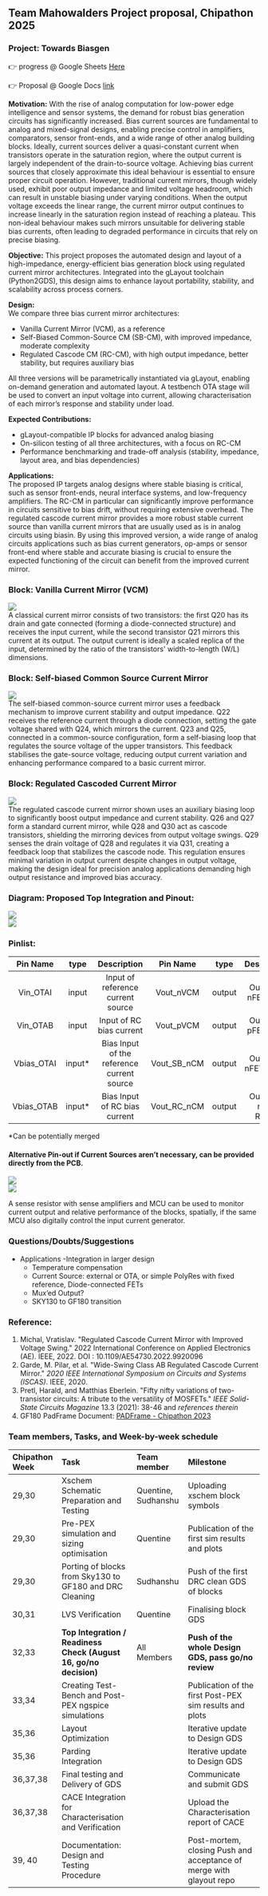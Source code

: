 ## Team Mahowalders Project proposal, Chipathon 2025
### Project: Towards Biasgen

:point_right: progress @ Google Sheets [Here](https://docs.google.com/spreadsheets/d/1k9veHdDh-e81fpdIpsUblsUgEMs8aU_Jj_eBLXmVOYY/edit?usp=sharing)

:point_right: Proposal @ Google Docs [link](https://docs.google.com/document/d/1FZdyJ7MXu66QQ6_0kkzPwPryskKX2VRuOPmt5tDAb5Y/edit?usp=sharing)

**Motivation:** With the rise of analog computation for low-power edge intelligence and sensor systems, the demand for robust bias generation circuits has significantly increased. Bias current sources are fundamental to analog and mixed-signal designs, enabling precise control in amplifiers, comparators, sensor front-ends, and a wide range of other analog building blocks. Ideally, current sources deliver a quasi-constant current when transistors operate in the saturation region, where the output current is largely independent of the drain-to-source voltage. Achieving bias current sources that closely approximate this ideal behaviour is essential to ensure proper circuit operation. However, traditional current mirrors, though widely used, exhibit poor output impedance and limited voltage headroom, which can result in unstable biasing under varying conditions. When the output voltage exceeds the linear range, the current mirror output continues to increase linearly in the saturation region instead of reaching a plateau. This non-ideal behaviour makes such mirrors unsuitable for delivering stable bias currents, often leading to degraded performance in circuits that rely on precise biasing.

**Objective:** This project proposes the automated design and layout of a high-impedance, energy-efficient bias generation block using regulated current mirror architectures. Integrated into the gLayout toolchain (Python2GDS), this design aims to enhance layout portability, stability, and scalability across process corners.

**Design:**  
We compare three bias current mirror architectures: 

* Vanilla Current Mirror (VCM), as a reference  
* Self-Biased Common-Source CM (SB-CM), with improved impedance, moderate complexity  
* Regulated Cascode CM (RC-CM), with high output impedance, better stability, but requires auxiliary bias

All three versions will be parametrically instantiated via gLayout, enabling on-demand generation and automated layout. A testbench OTA stage will be used to convert an input voltage into current, allowing characterisation of each mirror’s response and stability under load.

**Expected Contributions:** 

* gLayout-compatible IP blocks for advanced analog biasing  
* On-silicon testing of all three architectures, with a focus on RC-CM  
* Performance benchmarking and trade-off analysis (stability, impedance, layout area, and bias dependencies)

**Applications:**  
The proposed IP targets analog designs where stable biasing is critical, such as sensor front-ends, neural interface systems, and low-frequency amplifiers. The RC-CM in particular can significantly improve performance in circuits sensitive to bias drift, without requiring extensive overhead. The regulated cascode current mirror provides a more robust stable current source than vanilla current mirrors that are usually used as is in analog circuits using biasin. By using this improved version, a wide range of analog circuits applications such as bias current generators, op-amps or sensor front-end where stable and accurate biasing is crucial to ensure the expected functioning of the circuit can benefit from the improved current mirror.

### **Block: Vanilla Current Mirror (VCM)**  
![](./_images/1.png)  
A classical current mirror consists of two transistors: the first Q20 has its drain and gate connected (forming a diode-connected structure) and receives the input current, while the second transistor Q21 mirrors this current at its output. The output current is ideally a scaled replica of the input, determined by the ratio of the transistors' width-to-length (W/L) dimensions.

### **Block: Self-biased Common Source Current Mirror**  
![](./_images/2.png)  
The self-biased common-source current mirror uses a feedback mechanism to improve current stability and output impedance. Q22 receives the reference current through a diode connection, setting the gate voltage shared with Q24, which mirrors the current. Q23 and Q25, connected in a common-source configuration, form a self-biasing loop that regulates the source voltage of the upper transistors. This feedback stabilises the gate-source voltage, reducing output current variation and enhancing performance compared to a basic current mirror.

### **Block: Regulated Cascoded Current Mirror**  
![](./_images/3.png)  
The regulated cascode current mirror shown uses an auxiliary biasing loop to significantly boost output impedance and current stability. Q26 and Q27 form a standard current mirror, while Q28 and Q30 act as cascode transistors, shielding the mirroring devices from output voltage swings. Q29 senses the drain voltage of Q28 and regulates it via Q31, creating a feedback loop that stabilizes the cascode node. This regulation ensures minimal variation in output current despite changes in output voltage, making the design ideal for precision analog applications demanding high output resistance and improved bias accuracy.

### **Diagram: Proposed Top Integration and Pinout:**   
![](./_images/4.png)  
![](./_images/5.png)  

### **Pinlist:**

| Pin Name | type | Description | Pin Name | type | Description |
| :---: | :---: | :---: | :---: | :---: | :---: |
| Vin\_OTAI | input | Input of reference current source | Vout\_nVCM | output | Output of nFET VCM |
| Vin\_OTAB | input |  Input of RC bias current  | Vout\_pVCM | output | Output of pFET VCM |
| Vbias\_OTAI | input\* | Bias Input of the reference current source | Vout\_SB\_nCM | output | Output of nFET SBCM |
| Vbias\_OTAB | input\* | Bias Input of RC bias current  | Vout\_RC\_nCM | output | Output of nFET RCCM |

\*Can be potentially merged

#### Alternative Pin-out if Current Sources aren’t necessary, can be provided directly from the PCB.   

![](./_images/6_1.png)  
![](./_images/6_2.png)  

A sense resistor with sense amplifiers and MCU can be used to monitor current output and relative performance of the blocks, spatially, if the same MCU also digitally control the input current generator.

### Questions/Doubts/Suggestions

* Applications \-Integration in larger design  
  * Temperature compensation  
  * Current Source: external or OTA, or simple PolyRes with fixed reference, Diode-connected FETs   
  * Mux’ed Output?   
  * SKY130 to GF180 transition 

### Reference:

1. Michal, Vratislav. "Regulated Cascode Current Mirror with Improved Voltage Swing." 2022 International Conference on Applied Electronics (AE). IEEE, 2022\. DOI : 10.1109/AE54730.2022.9920096  
2. Garde, M. Pilar, et al. "Wide-Swing Class AB Regulated Cascode Current Mirror." *2020 IEEE International Symposium on Circuits and Systems (ISCAS)*. IEEE, 2020\.  
3. Pretl, Harald, and Matthias Eberlein. "Fifty nifty variations of two-transistor circuits: A tribute to the versatility of MOSFETs." *IEEE Solid-State Circuits Magazine* 13.3 (2021): 38-46 and *references therein*  
4. GF180 PadFrame Document: [PADFrame \- Chipathon 2023](https://docs.google.com/presentation/d/12w4WBoleFAE4UePdoUf-bxsZR_BttwY3wknBPPJrEHE/edit?usp=sharing)

### **Team members, Tasks, and Week-by-week schedule**

| Chipathon Week | Task | Team member | Milestone |
| :---- | :---- | :---- | :---- |
| 29,30 | Xschem Schematic Preparation and Testing  | Quentine, Sudhanshu | Uploading xschem block symbols  |
| 29,30 | Pre-PEX  simulation and sizing optimisation | Quentine | Publication of the first sim results and plots |
| 29,30 | Porting of blocks from Sky130 to GF180 and DRC Cleaning | Sudhanshu  | Push of the first DRC clean GDS of blocks |
| 30,31 | LVS Verification | Quentine  | Finalising block GDS |
| 32,33 | **Top Integration / Readiness Check  (August 16, go/no decision)** |  All Members | **Push of the whole Design GDS, pass go/no review** |
| 33,34 | Creating Test-Bench and Post-PEX ngspice simulations |  | Publication of the first Post-PEX sim results and plots |
| 35,36 | Layout Optimization |  | Iterative update to Design GDS |
| 35,36 | Parding Integration |  | Iterative update to Design GDS |
| 36,37,38 | Final testing and Delivery of GDS |  | Communicate and submit GDS |
| 36,37,38 | CACE Integration for Characterisation and Verification |  | Upload the Characterisation report of CACE |
| 39, 40 | Documentation: Design and Testing Procedure |  | Post-mortem, closing Push and acceptance of merge with glayout repo |
